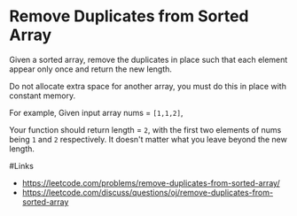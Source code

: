 # Remove Duplicates from Sorted Array
Given a sorted array, remove the duplicates in place such that each element appear only once and return the new length.

Do not allocate extra space for another array, you must do this in place with constant memory.

For example,
Given input array nums = `[1,1,2]`,

Your function should return length = `2`, with the first two elements of nums being `1` and `2` respectively. It doesn't matter what you leave beyond the new length.

#Links
- https://leetcode.com/problems/remove-duplicates-from-sorted-array/
- https://leetcode.com/discuss/questions/oj/remove-duplicates-from-sorted-array